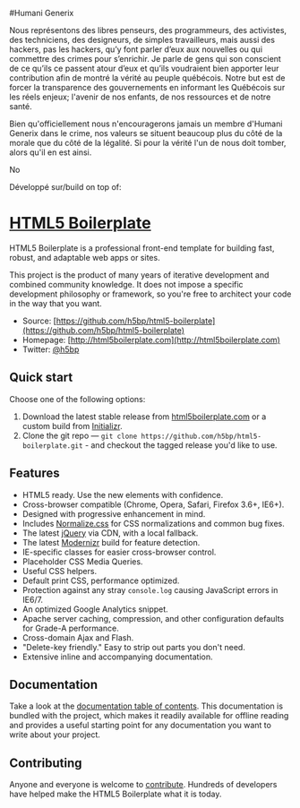 #Humani Generix

Nous représentons des libres penseurs, des programmeurs, des  activistes, 
des techniciens, des designeurs, de simples travailleurs, mais aussi des hackers, pas les hackers,
qu’y font parler d’eux aux nouvelles ou qui commettre des crimes pour 
s’enrichir. Je parle de gens qui son conscient de ce qu’ils ce passent 
atour d’eux et qu’ils voudraient bien apporter leur contribution afin de 
montré la vérité au peuple québécois. Notre but est de forcer la transparence 
des gouvernements  en informant les Québécois sur les réels enjeux; 
l'avenir de nos enfants, de nos ressources et de notre santé.

Bien qu'officiellement nous n'encouragerons jamais un membre d'Humani Generix dans le crime,
nos valeurs se situent beaucoup plus du côté de la morale que du côté de la légalité. Si pour la 
vérité l'un de nous doit tomber, alors qu'il en est ainsi.

No











Développé sur/build on top of:


# [HTML5 Boilerplate](http://html5boilerplate.com)

HTML5 Boilerplate is a professional front-end template for building fast,
robust, and adaptable web apps or sites.

This project is the product of many years of iterative development and combined
community knowledge. It does not impose a specific development philosophy or
framework, so you're free to architect your code in the way that you want.

* Source: [https://github.com/h5bp/html5-boilerplate](https://github.com/h5bp/html5-boilerplate)
* Homepage: [http://html5boilerplate.com](http://html5boilerplate.com)
* Twitter: [@h5bp](http://twitter.com/h5bp)


## Quick start

Choose one of the following options:

1. Download the latest stable release from
   [html5boilerplate.com](http://html5boilerplate.com/) or a custom build from
   [Initializr](http://www.initializr.com).
2. Clone the git repo — `git clone
   https://github.com/h5bp/html5-boilerplate.git` - and checkout the tagged
   release you'd like to use.


## Features

* HTML5 ready. Use the new elements with confidence.
* Cross-browser compatible (Chrome, Opera, Safari, Firefox 3.6+, IE6+).
* Designed with progressive enhancement in mind.
* Includes [Normalize.css](http://necolas.github.com/normalize.css/) for CSS
  normalizations and common bug fixes.
* The latest [jQuery](http://jquery.com/) via CDN, with a local fallback.
* The latest [Modernizr](http://modernizr.com/) build for feature detection.
* IE-specific classes for easier cross-browser control.
* Placeholder CSS Media Queries.
* Useful CSS helpers.
* Default print CSS, performance optimized.
* Protection against any stray `console.log` causing JavaScript errors in
  IE6/7.
* An optimized Google Analytics snippet.
* Apache server caching, compression, and other configuration defaults for
  Grade-A performance.
* Cross-domain Ajax and Flash.
* "Delete-key friendly." Easy to strip out parts you don't need.
* Extensive inline and accompanying documentation.


## Documentation

Take a look at the [documentation table of contents](doc/TOC.md). This
documentation is bundled with the project, which makes it readily available for
offline reading and provides a useful starting point for any documentation you
want to write about your project.


## Contributing

Anyone and everyone is welcome to [contribute](CONTRIBUTING.md). Hundreds of
developers have helped make the HTML5 Boilerplate what it is today.
